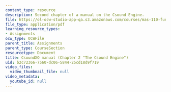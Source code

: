 ```yaml
---
content_type: resource
description: Second chapter of a manual on the Csound Engine.
file: https://ol-ocw-studio-app-qa.s3.amazonaws.com/courses/mas-110-fundamentals-of-computational-media-design-fall-2008/b2c723667560dc06584425cd18d9f719_csoundxo_manual.pdf
file_type: application/pdf
learning_resource_types:
- Assignments
ocw_type: OCWFile
parent_title: Assignments
parent_type: CourseSection
resourcetype: Document
title: CsoundXO manual (Chapter 2 "The Csound Engine")
uid: b2c72366-7560-dc06-5844-25cd18d9f719
video_files:
  video_thumbnail_file: null
video_metadata:
  youtube_id: null
---
```

